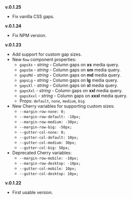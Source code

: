 **v.0.1.25**
- Fix vanilla CSS gaps.

**v.0.1.24**
- Fix NPM version.

**v.0.1.23**
- Add support for custom gap sizes.
- New `Row` component properties:
	- `gapsXs` - *string* - Column gaps on **xs** media query.
	- `gapsSm` - *string* - Column gaps on **sm** media query.
	- `gapsMd` - *string* - Column gaps on **md** media query.
	- `gapsLg` - *string* - Column gaps on **lg** media query.
	- `gapsXl` - *string* - Column gaps on **xl** media query.
	- `gapsXxl` - *string* - Column gaps on **xxl** media query.
	- `gapsXxxl` - *string* - Column gaps on **xxxl** media query.
	- Props: `default`, `none`, `medium`, `big`
- New Cherry variables for supporting custom sizes:
	- `--margin-row-none: 0;`
	- `--margin-row-default: -10px;`
	- `--margin-row-medium: -30px;`
	- `--margin-row-big: -50px;`
	- `--gutter-col-none: 0;`
	- `--gutter-col-default: 10px;`
	- `--gutter-col-medium: 30px;`
	- `--gutter-col-big: 50px;`
- Deprecated Cherry variables: 
	- `--margin-row-mobile: -10px;`
	- `--margin-row-desktop: -10px;`
	- `--gutter-col-mobile: 10px;`
	- `--gutter-col-desktop: 10px;`

**v.0.1.22**
- First usable version.
